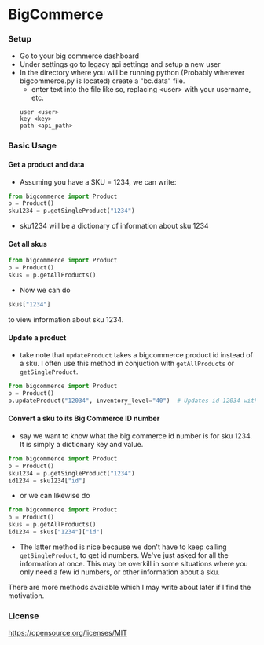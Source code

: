 # BigCommerce

### Setup
- Go to your big commerce dashboard
- Under settings go to legacy api settings and setup a new user
- In the directory where you will be running python (Probably wherever bigcommerce.py is located) create a "bc.data" file.
  - enter text into the file like so, replacing \<user> with your username, etc.
  ```text
  user <user>
  key <key>
  path <api_path>
  ```

### Basic Usage

#### Get a product and data
- Assuming you have a SKU = 1234, we can write:
```python
from bigcommerce import Product
p = Product()
sku1234 = p.getSingleProduct("1234")
```
  - sku1234 will be a dictionary of information about sku 1234

#### Get all skus
```python
from bigcommerce import Product
p = Product()
skus = p.getAllProducts()
```
  - Now we can do
```python
skus["1234"]
```
  to view information about sku 1234.

#### Update a product
- take note that ```updateProduct``` takes a bigcommerce product id instead of a sku.  I often use this method in conjuction with ```getAllProducts``` or ```getSingleProduct```.
```python
from bigcommerce import Product
p = Product()
p.updateProduct("12034", inventory_level="40")  # Updates id 12034 with stock = 40
```

#### Convert a sku to its Big Commerce ID number
- say we want to know what the big commerce id number is for sku 1234.  It is simply a dictionary key and value.
```python
from bigcommerce import Product
p = Product()
sku1234 = p.getSingleProduct("1234")
id1234 = sku1234["id"]
```
- or we can likewise do
```python
from bigcommerce import Product
p = Product()
skus = p.getAllProducts()
id1234 = skus["1234"]["id"]
```
- The latter method is nice because we don't have to keep calling ```getSingleProduct```, to get id numbers.  We've just asked for all the information at once.  This may be overkill in some situations where you only need a few id numbers, or other information about a sku.

There are more methods available which I may write about later if I find the motivation.

### License
https://opensource.org/licenses/MIT